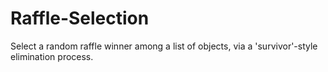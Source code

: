 # Raffle-Selection
Select a random raffle winner among a list of objects, via a 'survivor'-style elimination process.
